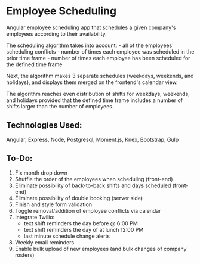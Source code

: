 # Employee Scheduling

Angular employee scheduling app that schedules a given company's employees according to their availability.

The scheduling algorithm takes into account:
	- all of the employees' scheduling conflicts
	- number of times each employee was scheduled in the prior time frame
	- number of times each employee has been scheduled for the defined time frame

Next, the algorithm makes 3 separate schedules (weekdays, weekends, and holidays), and displays them merged on the frontend's calendar view.

The algorithm reaches even distribution of shifts for weekdays, weekends, and holidays provided that the defined time frame includes a number of shifts larger than the number of employees. 



## Technologies Used:
Angular,
Express,
Node,
Postgresql,
Moment.js,
Knex,
Bootstrap,
Gulp



## To-Do:
1. Fix month drop down
1. Shuffle the order of the employees when scheduling (front-end)
1. Eliminate possibility of back-to-back shifts and days scheduled (front-end)
1. Eliminate possibility of double booking (server side)
1. Finish and style form validation
1. Toggle removal/addition of employee conflicts via calendar
1. Integrate Twilio:
	- text shift reminders the day before @ 6:00 PM
	- text shift reminders the day of at lunch 12:00 PM
	- last minute schedule change alerts
1. Weekly email reminders
1. Enable bulk upload of new employees (and bulk changes of company rosters)
